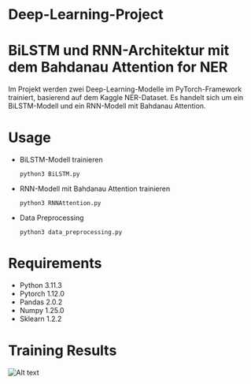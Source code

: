 # Deep-Learning-Project
# BiLSTM und RNN-Architektur mit dem Bahdanau Attention for NER

Im Projekt werden zwei Deep-Learning-Modelle im PyTorch-Framework trainiert, basierend auf dem Kaggle NER-Dataset. Es handelt sich um ein BiLSTM-Modell und ein RNN-Modell mit Bahdanau Attention. 

# Usage
* BiLSTM-Modell trainieren
  ```
  python3 BiLSTM.py
  ```
* RNN-Modell mit Bahdanau Attention trainieren
  
  ```
  python3 RNNAttention.py
  ```
* Data Preprocessing 
  
  ```
  python3 data_preprocessing.py
  ```

# Requirements
* Python 3.11.3
* Pytorch 1.12.0
* Pandas 2.0.2
* Numpy 1.25.0
* Sklearn 1.2.2

# Training Results
![Alt text](/https://github.com/itsmeeeeeee/Deep-Learning-Project/blob/main/Bilstm_ergebnisse.pngraw=true "BiLSTM Training")

